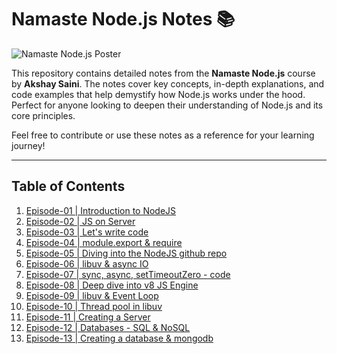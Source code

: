 # Namaste Node.js Notes 📚

![Namaste Node.js Poster](https://do6gp1uxl3luu.cloudfront.net/banner+and+logos/namaste-node.webp)

This repository contains detailed notes from the **Namaste Node.js** course by **Akshay Saini**. The notes cover key concepts, in-depth explanations, and code examples that help demystify how Node.js works under the hood. Perfect for anyone looking to deepen their understanding of Node.js and its core principles.

Feel free to contribute or use these notes as a reference for your learning journey!

---

## Table of Contents

1. [Episode-01 | Introduction to NodeJS](https://github.com/RakeshSingh12/namaste-node.js-notes/tree/main/Episode-01%20%20Introduction%20to%20NodeJS)
2. [Episode-02 | JS on Server](https://github.com/RakeshSingh12/namaste-node.js-notes/tree/main/Episode-02%20%20JS%20on%20Server)
3. [Episode-03 | Let's write code](https://github.com/RakeshSingh12/namaste-node.js-notes/tree/main/Episode-03%20%20Let's%20write%20code)
4. [Episode-04 | module.export & require](https://github.com/RakeshSingh12/namaste-node.js-notes/tree/main/Episode-04%20%20module.export%20%26%20require)
5. [Episode-05 | Diving into the NodeJS github repo](https://github.com/RakeshSingh12/namaste-node.js-notes/tree/main/Episode-05%20%20Diving%20into%20the%20NodeJS%20github%20repo)
6. [Episode-06 | libuv & async IO](https://github.com/RakeshSingh12/namaste-node.js-notes/tree/main/Episode-06%20%20libuv%20%26%20async%20IO)
7. [Episode-07 | sync, async, setTimeoutZero - code](https://github.com/RakeshSingh12/namaste-node.js-notes/tree/main/Episode-07%20%20sync%2C%20async%2C%20setTimeoutZero%20-%20code)
8. [Episode-08 | Deep dive into v8 JS Engine](https://github.com/RakeshSingh12/namaste-node.js-notes/tree/main/Episode-08%20%20Deep%20dive%20into%20v8%20JS%20Engine)
9. [Episode-09 | libuv & Event Loop](#episode-09--libuv--event-loop)
10. [Episode-10 | Thread pool in libuv](#episode-10--thread-pool-in-libuv)
11. [Episode-11 | Creating a Server](#episode-11--creating-a-server)
12. [Episode-12 | Databases - SQL & NoSQL](#episode-12--databases---sql--nosql)
13. [Episode-13 | Creating a database & mongodb](#episode-13--creating-a-database--mongodb)
